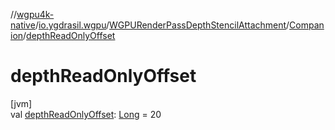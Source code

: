 //[wgpu4k-native](../../../../index.md)/[io.ygdrasil.wgpu](../../index.md)/[WGPURenderPassDepthStencilAttachment](../index.md)/[Companion](index.md)/[depthReadOnlyOffset](depth-read-only-offset.md)

# depthReadOnlyOffset

[jvm]\
val [depthReadOnlyOffset](depth-read-only-offset.md): [Long](https://kotlinlang.org/api/core/kotlin-stdlib/kotlin/-long/index.html) = 20